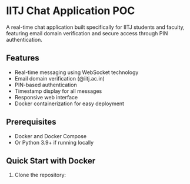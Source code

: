 # IITJ Chat Application POC

A real-time chat application built specifically for IITJ students and faculty, featuring email domain verification and secure access through PIN authentication.

## Features

- Real-time messaging using WebSocket technology
- Email domain verification (@iitj.ac.in)
- PIN-based authentication
- Timestamp display for all messages
- Responsive web interface
- Docker containerization for easy deployment

## Prerequisites

- Docker and Docker Compose
- Or Python 3.9+ if running locally

## Quick Start with Docker

1. Clone the repository:
